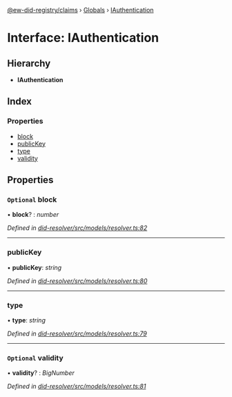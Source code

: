 [@ew-did-registry/claims](../README.md) › [Globals](../globals.md) › [IAuthentication](iauthentication.md)

# Interface: IAuthentication

## Hierarchy

* **IAuthentication**

## Index

### Properties

* [block](iauthentication.md#optional-block)
* [publicKey](iauthentication.md#publickey)
* [type](iauthentication.md#type)
* [validity](iauthentication.md#optional-validity)

## Properties

### `Optional` block

• **block**? : *number*

*Defined in [did-resolver/src/models/resolver.ts:82](https://github.com/energywebfoundation/ew-did-registry/blob/f6d3180/packages/did-resolver/src/models/resolver.ts#L82)*

___

###  publicKey

• **publicKey**: *string*

*Defined in [did-resolver/src/models/resolver.ts:80](https://github.com/energywebfoundation/ew-did-registry/blob/f6d3180/packages/did-resolver/src/models/resolver.ts#L80)*

___

###  type

• **type**: *string*

*Defined in [did-resolver/src/models/resolver.ts:79](https://github.com/energywebfoundation/ew-did-registry/blob/f6d3180/packages/did-resolver/src/models/resolver.ts#L79)*

___

### `Optional` validity

• **validity**? : *BigNumber*

*Defined in [did-resolver/src/models/resolver.ts:81](https://github.com/energywebfoundation/ew-did-registry/blob/f6d3180/packages/did-resolver/src/models/resolver.ts#L81)*
